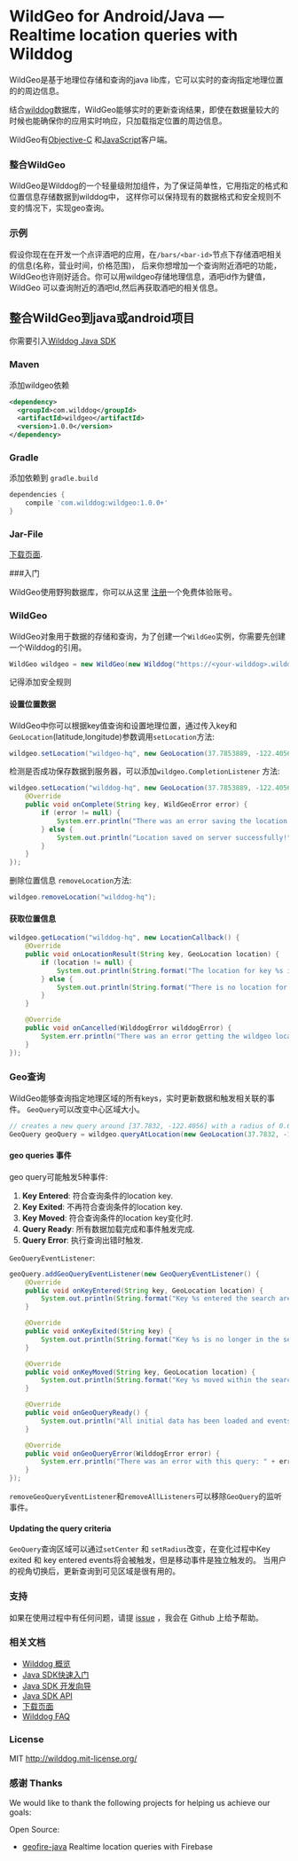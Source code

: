 # WildGeo for Android/Java — Realtime location queries with Wilddog

WildGeo是基于地理位存储和查询的java lib库，它可以实时的查询指定地理位置的的周边信息。

结合[wilddog](https://www.wilddog.com/)数据库，WildGeo能够实时的更新查询结果，即使在数据量较大的
时候也能确保你的应用实时响应，只加载指定位置的周边信息。

WildGeo有[Objective-C](https://github.com/WildDogTeam/lib-ios-wildgeo)
和[JavaScript](https://github.com/WildDogTeam/lib-js-wildgeo)客户端。

### 整合WildGeo
WildGeo是Wilddog的一个轻量级附加组件，为了保证简单性，它用指定的格式和位置信息存储数据到wilddog中，
这样你可以保持现有的数据格式和安全规则不变的情况下，实现geo查询。

### 示例

假设你现在在开发一个点评酒吧的应用，在`/bars/<bar-id>`节点下存储酒吧相关的信息(名称，营业时间，价格范围)，
后来你想增加一个查询附近酒吧的功能，WildGeo也许刚好适合。你可以用wildgeo存储地理信息，酒吧id作为健值，WildGeo
可以查询附近的酒吧Id,然后再获取酒吧的相关信息。

## 整合WildGeo到java或android项目

你需要引入[Wilddog Java SDK](https://www.wilddog.com/download/#android)

### Maven

添加wildgeo依赖

```xml
<dependency>
  <groupId>com.wilddog</groupId>
  <artifactId>wildgeo</artifactId>
  <version>1.0.0</version>
</dependency>
```

### Gradle

添加依赖到 `gradle.build`

```groovy
dependencies {
    compile 'com.wilddog:wildgeo:1.0.0+'
}
```

### Jar-File

 [下载页面](http://search.maven.org/#search%7Cga%7C1%7Ca%3A%22wildgeo%22).

###入门

WildGeo使用野狗数据库，你可以从这里
[注册](https://www.wilddog.com/my-account/signup)一个免费体验账号。

### WildGeo

WildGeo对象用于数据的存储和查询，为了创建一个`WildGeo`实例，你需要先创建一个Wilddog的引用。

```java
WildGeo wildgeo = new WildGeo(new Wilddog("https://<your-wilddog>.wilddogio.com/"));
```
记得添加安全规则

#### 设置位置数据

WildGeo中你可以根据key值查询和设置地理位置，通过传入key和`GeoLocation`(latitude,longitude)参数调用`setLocation`方法:

```java
wildgeo.setLocation("wildgeo-hq", new GeoLocation(37.7853889, -122.4056973));
```

检测是否成功保存数据到服务器，可以添加`wildgeo.CompletionListener` 方法:

```java
wildgeo.setLocation("wilddog-hq", new GeoLocation(37.7853889, -122.4056973), new WildGeo.CompletionListener() {
    @Override
    public void onComplete(String key, WildGeoError error) {
        if (error != null) {
            System.err.println("There was an error saving the location to wildgeo: " + error);
        } else {
            System.out.println("Location saved on server successfully!");
        }
    }
});
```

删除位置信息 `removeLocation`方法:

```java
wildgeo.removeLocation("wilddog-hq");
```

#### 获取位置信息

```java
wildgeo.getLocation("wilddog-hq", new LocationCallback() {
    @Override
    public void onLocationResult(String key, GeoLocation location) {
        if (location != null) {
            System.out.println(String.format("The location for key %s is [%f,%f]", key, location.latitude, location.longitude));
        } else {
            System.out.println(String.format("There is no location for key %s in wildgeo", key));
        }
    }

    @Override
    public void onCancelled(WilddogError wilddogError) {
        System.err.println("There was an error getting the wildgeo location: " + wilddogError);
    }
});
```

### Geo查询

WildGeo能够查询指定地理区域的所有keys，实时更新数据和触发相关联的事件。
`GeoQuery`可以改变中心区域大小。

```java
// creates a new query around [37.7832, -122.4056] with a radius of 0.6 kilometers
GeoQuery geoQuery = wildgeo.queryAtLocation(new GeoLocation(37.7832, -122.4056), 0.6);
```

#### geo queries 事件

geo query可能触发5种事件:

1. **Key Entered**: 符合查询条件的location key.
2. **Key Exited**: 不再符合查询条件的location key.
3. **Key Moved**:  符合查询条件的location key变化时.
4. **Query Ready**: 所有数据加载完成和事件触发完成.
5. **Query Error**: 执行查询出错时触发.

`GeoQueryEventListener`:

```java
geoQuery.addGeoQueryEventListener(new GeoQueryEventListener() {
    @Override
    public void onKeyEntered(String key, GeoLocation location) {
        System.out.println(String.format("Key %s entered the search area at [%f,%f]", key, location.latitude, location.longitude));
    }

    @Override
    public void onKeyExited(String key) {
        System.out.println(String.format("Key %s is no longer in the search area", key));
    }

    @Override
    public void onKeyMoved(String key, GeoLocation location) {
        System.out.println(String.format("Key %s moved within the search area to [%f,%f]", key, location.latitude, location.longitude));
    }

    @Override
    public void onGeoQueryReady() {
        System.out.println("All initial data has been loaded and events have been fired!");
    }

    @Override
    public void onGeoQueryError(WilddogError error) {
        System.err.println("There was an error with this query: " + error);
    }
});
```
`removeGeoQueryEventListener`和`removeAllListeners`可以移除`GeoQuery`的监听事件。

#### Updating the query criteria

`GeoQuery`查询区域可以通过`setCenter` 和 `setRadius`改变，在变化过程中Key exited 和 key entered events将会被触发，但是移动事件是独立触发的。
当用户的视角切换后，更新查询到可见区域是很有用的。

### 支持
如果在使用过程中有任何问题，请提 [issue](https://github.com/WildDogTeam/lib-android-wildgeo/issues) ，我会在 Github 上给予帮助。

### 相关文档

* [Wilddog 概览](https://z.wilddog.com/overview/guide)
* [Java SDK快速入门](https://z.wilddog.com/android/quickstart)
* [Java SDK 开发向导](https://z.wilddog.com/android/guide/1)
* [Java SDK API](https://z.wilddog.com/android/api)
* [下载页面](https://www.wilddog.com/download/)
* [Wilddog FAQ](https://z.wilddog.com/faq/qa)

### License
MIT
http://wilddog.mit-license.org/

### 感谢 Thanks

We would like to thank the following projects for helping us achieve our goals:

Open Source:
   
* [geofire-java](https://github.com/firebase/geofire-java) Realtime location queries with Firebase








